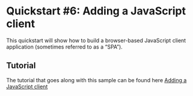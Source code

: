 # Quickstart #6: Adding a JavaScript client

This quickstart will show how to build a browser-based JavaScript client application (sometimes referred to as a “SPA”).

## Tutorial

The tutorial that goes along with this sample can be found here [Adding a JavaScript client](http://docs.identityserver.io/en/release/quickstarts/6_javascript_client.html)
